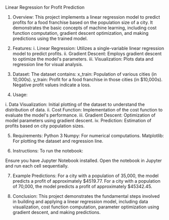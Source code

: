 Linear Regression for Profit Prediction

1. Overview: This project implements a linear regression model to predict profits for a food franchise based on the population size of a city. It demonstrates the basic concepts of machine learning, including cost function computation, gradient descent optimization, and making predictions using the trained model.

2. Features:
i. Linear Regression: Utilizes a single-variable linear regression model to predict profits.
ii. Gradient Descent: Employs gradient descent to optimize the model's parameters.
iii. Visualization: Plots data and regression line for visual analysis.

3. Dataset:
The dataset contains:
x_train: Population of various cities (in 10,000s).
y_train: Profit for a food franchise in those cities (in $10,000s).
Negative profit values indicate a loss.

4. Usage:

i. Data Visualization: Initial plotting of the dataset to understand the distribution of data.
ii. Cost Function: Implementation of the cost function to evaluate the model's performance.
iii. Gradient Descent: Optimization of model parameters using gradient descent.
iv. Prediction: Estimation of profits based on city population sizes.

5. Requirements:
Python 3
Numpy: For numerical computations.
Matplotlib: For plotting the dataset and regression line.

6. Instructions:
To run the notebook:

Ensure you have Jupyter Notebook installed.
Open the notebook in Jupyter and run each cell sequentially.

7. Example Predictions:
For a city with a population of 35,000, the model predicts a profit of approximately $4519.77.
For a city with a population of 70,000, the model predicts a profit of approximately $45342.45.

8. Conclusion:
This project demonstrates the fundamental steps involved in building and applying a linear regression model, including data visualization, cost function computation, parameter optimization using gradient descent, and making predictions.
